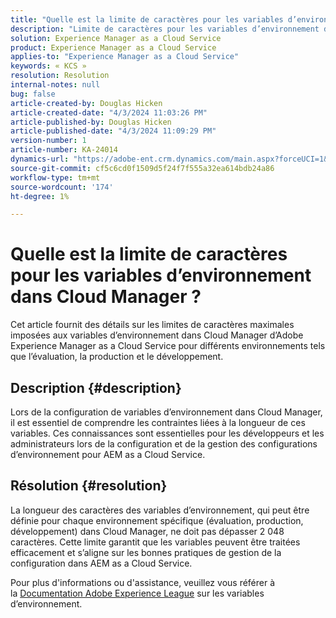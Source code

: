 ```yaml
---
title: "Quelle est la limite de caractères pour les variables d’environnement dans Cloud Manager ?"
description: "Limite de caractères pour les variables d’environnement dans les environnements Cloud Manager"
solution: Experience Manager as a Cloud Service
product: Experience Manager as a Cloud Service
applies-to: "Experience Manager as a Cloud Service"
keywords: « KCS »
resolution: Resolution
internal-notes: null
bug: false
article-created-by: Douglas Hicken
article-created-date: "4/3/2024 11:03:26 PM"
article-published-by: Douglas Hicken
article-published-date: "4/3/2024 11:09:29 PM"
version-number: 1
article-number: KA-24014
dynamics-url: "https://adobe-ent.crm.dynamics.com/main.aspx?forceUCI=1&pagetype=entityrecord&etn=knowledgearticle&id=7e86145b-0ef2-ee11-904b-000d3a3110f0"
source-git-commit: cf5c6cd0f1509d5f24f7f555a32ea614bdb24a86
workflow-type: tm+mt
source-wordcount: '174'
ht-degree: 1%

---
```


# Quelle est la limite de caractères pour les variables d’environnement dans Cloud Manager ?


Cet article fournit des détails sur les limites de caractères maximales imposées aux variables d’environnement dans Cloud Manager d’Adobe Experience Manager as a Cloud Service pour différents environnements tels que l’évaluation, la production et le développement.

## Description {#description}


Lors de la configuration de variables d’environnement dans Cloud Manager, il est essentiel de comprendre les contraintes liées à la longueur de ces variables. Ces connaissances sont essentielles pour les développeurs et les administrateurs lors de la configuration et de la gestion des configurations d’environnement pour AEM as a Cloud Service.


## Résolution {#resolution}


La longueur des caractères des variables d’environnement, qui peut être définie pour chaque environnement spécifique (évaluation, production, développement) dans Cloud Manager, ne doit pas dépasser 2 048 caractères. Cette limite garantit que les variables peuvent être traitées efficacement et s’aligne sur les bonnes pratiques de gestion de la configuration dans AEM as a Cloud Service.

Pour plus d&#39;informations ou d&#39;assistance, veuillez vous référer à la [Documentation Adobe Experience League](https://experienceleague.adobe.com/en/docs/experience-manager-cloud-service/content/implementing/using-cloud-manager/environment-variables) sur les variables d’environnement.
